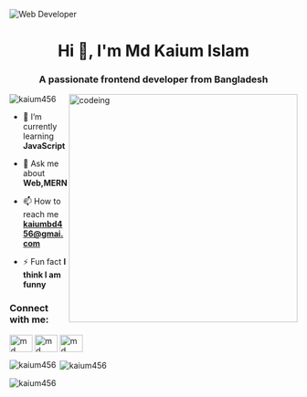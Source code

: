 ![Web Developer](https://media-exp2.licdn.com/dms/image/C4E16AQGPVvlWFbNgGg/profile-displaybackgroundimage-shrink_200_800/0/1636591908193?e=1661990400&v=beta&t=tOvkZiIpBLvqA5ZsonCji6VGonHVXfQP-pwkAJYf2Ik)
<h1 align="center">Hi 👋, I'm Md Kaium Islam</h1>
<h3 align="center">A passionate frontend developer from Bangladesh</h3>
<img align="right"  width="400" src="https://cdn.dribbble.com/users/1162077/screenshots/3848914/programmer.gif" alt="codeing">

<p align="left"> <img src="https://komarev.com/ghpvc/?username=kaium456&label=Profile%20views&color=0e75b6&style=flat" alt="kaium456" /> </p>



- 🌱 I’m currently learning **JavaScript**

- 💬 Ask me about **Web,MERN**

- 📫 How to reach me **kaiumbd456@gmai.com**

- ⚡ Fun fact **I think I am funny**

<h3 align="left">Connect with me:</h3>
<p align="left">
<a href="https://twitter.com/MdKaium30872551" target="blank"><img align="center" src="https://raw.githubusercontent.com/rahuldkjain/github-profile-readme-generator/master/src/images/icons/Social/twitter.svg" alt="md kaium islam" height="30" width="40" /></a>
<a href="https://www.linkedin.com/in/coderkaium/" target="blank"><img align="center" src="https://raw.githubusercontent.com/rahuldkjain/github-profile-readme-generator/master/src/images/icons/Social/linked-in-alt.svg" alt="md kaium" height="30" width="40" /></a>
<a href="https://www.facebook.com/profile.php?id=100009233359977" target="blank"><img align="center" src="https://raw.githubusercontent.com/rahuldkjain/github-profile-readme-generator/master/src/images/icons/Social/facebook.svg" alt="md kaium" height="30" width="40" /></a>
</p>

<p><img align="left" src="https://github-readme-stats.vercel.app/api/top-langs?username=kaium456&show_icons=true&locale=en&layout=compact" alt="kaium456" /></p>

<p>&nbsp;<img align="center" src="https://github-readme-stats.vercel.app/api?username=kaium456&show_icons=true&locale=en" alt="kaium456" /></p>

<p><img align="center" src="https://github-readme-streak-stats.herokuapp.com/?user=kaium456&" alt="kaium456" /></p>

